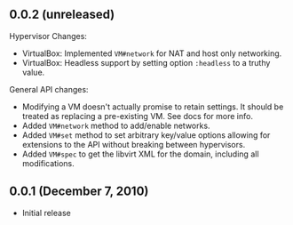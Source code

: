 ## 0.0.2 (unreleased)

Hypervisor Changes:

  - VirtualBox: Implemented `VM#network` for NAT and host only
    networking.
  - VirtualBox: Headless support by setting option `:headless` to
    a truthy value.

General API changes:

  - Modifying a VM doesn't actually promise to retain settings. It should
    be treated as replacing a pre-existing VM. See docs for more info.
  - Added `VM#network` method to add/enable networks.
  - Added `VM#set` method to set arbitrary key/value options
    allowing for extensions to the API without breaking between
    hypervisors.
  - Added `VM#spec` to get the libvirt XML for the domain, including
    all modifications.

## 0.0.1 (December 7, 2010)

  - Initial release

